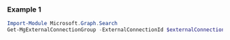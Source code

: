 ### Example 1
``` powershell
Import-Module Microsoft.Graph.Search
Get-MgExternalConnectionGroup -ExternalConnectionId $externalConnectionId -ExternalGroupId $externalGroupId
```
